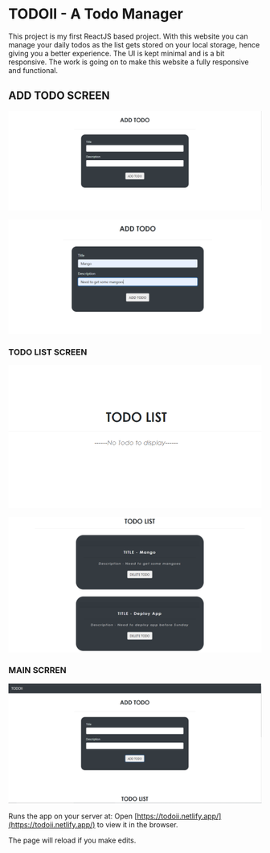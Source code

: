 # TODOII - A Todo Manager

This project is my first ReactJS based project. With this website you can manage your daily todos as the list gets stored on your local storage, hence giving you a better experience. The UI is kept minimal and is a bit responsive. The work is going on to make this website a fully responsive and functional.

## ADD TODO SCREEN
![Add Todo-1](/images/add.png)

![Add Todo-2](/images/add2.png)


### TODO LIST SCREEN 
![Todo-List-1](/images/list1.png)

![Todo-List-2](/images/list2.png)


### MAIN SCRREN 
![Todo](/images/final.png)


Runs the app on your server at: 
Open [https://todoii.netlify.app/](https://todoii.netlify.app/) to view it in the browser.

The page will reload if you make edits. 
